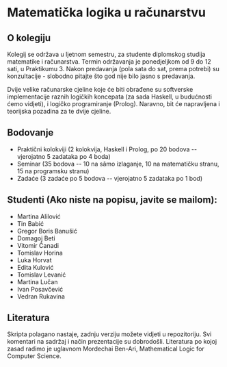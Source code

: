 ﻿# Matematička logika u računarstvu

## O kolegiju

Kolegij se održava u ljetnom semestru, za studente diplomskog studija matematike i računarstva. Termin održavanja je ponedjeljkom od 9 do 12 sati, u Praktikumu 3. Nakon predavanja (pola sata do sat, prema potrebi) su konzultacije - slobodno pitajte što god nije bilo jasno s predavanja.

Dvije velike računarske cjeline koje će biti obrađene su softverske implementacije raznih logičkih koncepata (za sada Haskell, u budućnosti ćemo vidjeti), i logičko programiranje (Prolog). Naravno, bit će napravljena i teorijska pozadina za te dvije cjeline.

## Bodovanje

* Praktični kolokviji (2 kolokvija, Haskell i Prolog, po 20 bodova -- vjerojatno 5 zadataka po 4 boda)
* Seminar (35 bodova -- 10 na sâmo izlaganje, 10 na matematičku stranu, 15 na programsku stranu)
* Zadaće (3 zadaće po 5 bodova -- vjerojatno 5 zadataka po 1 bod)

## Studenti (Ako niste na popisu, javite se mailom):

* Martina Alilović
* Tin Babić
* Gregor Boris Banušić
* Domagoj Beti
* Vitomir Čanadi
* Tomislav Horina
* Luka Horvat
* Edita Kulović
* Tomislav Levanić
* Martina Lučan
* Ivan Posavčević
* Vedran Rukavina

## Literatura

Skripta polagano nastaje, zadnju verziju možete vidjeti u repozitoriju. Svi komentari na sadržaj i način prezentacije su dobrodošli. Literatura po kojoj zasad radimo je uglavnom Mordechai Ben-Ari, Mathematical Logic for Computer Science.